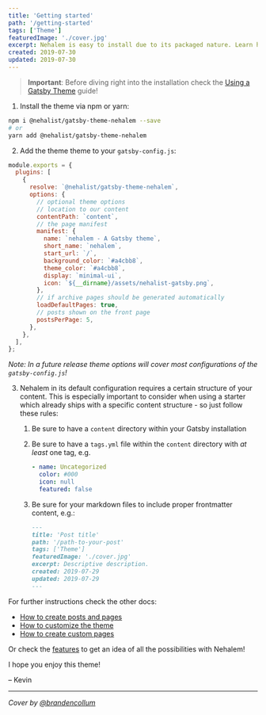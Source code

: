 ```yaml
---
title: 'Getting started'
path: '/getting-started'
tags: ['Theme']
featuredImage: './cover.jpg'
excerpt: Nehalem is easy to install due to its packaged nature. Learn how to install it and the basics of the configuration capabilities.
created: 2019-07-30
updated: 2019-07-30
---
```


> **Important**: Before diving right into the installation check the [Using a Gatsby Theme](https://www.gatsbyjs.org/docs/themes/using-a-gatsby-theme) guide!

1. Install the theme via npm or yarn:

```bash
npm i @nehalist/gatsby-theme-nehalem --save
# or
yarn add @nehalist/gatsby-theme-nehalem
```

2. Add the theme theme to your `gatsby-config.js`:

```javascript
module.exports = {
  plugins: [
    {
      resolve: `@nehalist/gatsby-theme-nehalem`,
      options: {
        // optional theme options
        // location to our content
        contentPath: `content`,
        // the page manifest
        manifest: {
          name: `nehalem - A Gatsby theme`,
          short_name: `nehalem`,
          start_url: `/`,
          background_color: `#a4cbb8`,
          theme_color: `#a4cbb8`,
          display: `minimal-ui`,
          icon: `${__dirname}/assets/nehalist-gatsby.png`,
        },
        // if archive pages should be generated automatically
        loadDefaultPages: true,
        // posts shown on the front page
        postsPerPage: 5,
      },
    },
  ],
};
```

_Note: In a future release theme options will cover most configurations of the `gatsby-config.js`!_

3. Nehalem in its default configuration requires a certain structure of your content. This is especially important to consider
   when using a starter which already ships with a specific content structure - so just follow these rules:
   1. Be sure to have a `content` directory within your Gatsby installation
   2. Be sure to have a `tags.yml` file within the `content` directory with _at least_ one tag, e.g.

      ```yaml
      - name: Uncategorized
        color: #000
        icon: null
        featured: false
      ```

   3. Be sure for your markdown files to include proper frontmatter content, e.g.:

      ```markdown
      ---
      title: 'Post title'
      path: '/path-to-your-post'
      tags: ['Theme']
      featuredImage: './cover.jpg'
      excerpt: Descriptive description.
      created: 2019-07-29
      updated: 2019-07-29
      ---
      ```

For further instructions check the other docs:

- [How to create posts and pages](creating-content)
- [How to customize the theme](/customization)
- [How to create custom pages](/custom-pages)

Or check the [features](/features) to get an idea of all the possibilities with Nehalem!

I hope you enjoy this theme!

– Kevin

---

_Cover by [@brandencollum](https://unsplash.com/@bradencollum)_
